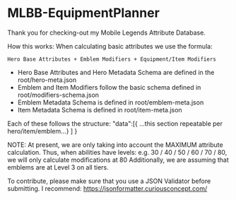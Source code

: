 # MLBB-EquipmentPlanner
Thank you for checking-out my Mobile Legends Attribute Database.

How this works:
When calculating basic attributes we use the formula:

    Hero Base Attributes + Emblem Modifiers + Equipment/Item Modifiers

- Hero Base Attributes and Hero Metadata Schema are defined in the root/hero-meta.json
- Emblem and Item Modifiers follow the basic schema defined in root/modifiers-schema.json
- Emblem Metadata Schema is defined in root/emblem-meta.json
- Item Metadata Schema is defined in root/item-meta.json

Each of these follows the structure:
     "data":[{
        ...this section repeatable per hero/item/emblem...}
      ]
    }

NOTE:
At present, we are only taking into account the MAXIMUM attribute calculation.
Thus, when abilities have levels: e.g. 30 / 40 / 50 / 60 / 70 / 80, we will only calculate modifications at 80
Additionally, we are assuming that emblems are at Level 3 on all tiers.

To contribute, please make sure that you use a JSON Validator before submitting.
I recommend:
https://jsonformatter.curiousconcept.com/
